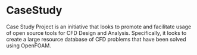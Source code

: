# CaseStudy
Case Study Project is an initiative that looks to promote and facilitate usage of open source tools for CFD Design and Analysis. Specifically, it looks to create a large resource database of  CFD problems that have been solved using OpenFOAM.
